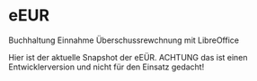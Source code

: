 eEUR
====

Buchhaltung Einnahme Überschussrewchnung mit LibreOffice

Hier ist der aktuelle Snapshot der eEÜR. ACHTUNG das ist einen Entwicklerversion und nicht für den Einsatz gedacht!
